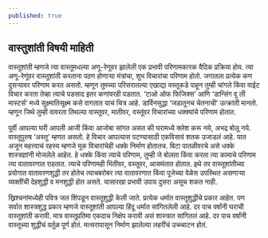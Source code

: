 ```yaml
---
published: true
---
```

## वास्तुशांती विषयी माहिती

वास्तूशांती म्हणजे त्या वास्तूमधल्या अणू-रेणूवर झालेली एक प्रभावी परिणामकारक वैदिक प्रक्रिया होय. त्या अणू-रेणूंवर वास्तूशांती करताना पठण होणाऱ्या मंत्रांचा, शुभ विचारांचा परिणाम होतो. जगातला प्रत्येक कण दुसऱ्यावर परिणाम करत असतो. म्हणून तुमच्या परिसरातल्या एखाद्या वस्तूकडे पाहून तुम्ही चांगले किंवा वाईट विचार करता तेव्हा त्याचे पडसाद इतर कणांवरही पडतात. ‘टाओ ऑफ फिजिक्स’ आणि ‘डान्सिंग वू ली मास्टर्स’ मध्ये सूक्ष्मातिसूक्ष्म कसे वागतात याचं चित्र आहे. डार्विनसुद्धा ‘जडातूनच चेतनाची’ उत्क्रांती मानतो. म्हणून जिथे तुम्ही वावरता तिथल्या वास्तूवर, मातीवर, वस्तूंवर विचारांच्या धक्क्यांचे परिणाम होतात.

पूर्वी आपल्या घरी आपली आजी किंवा आजोबा सांगत असत की घरामध्ये क्लेश करू नये, अभद्र बोलू नये. वास्तूपुरुष ‘अस्तु’ म्हणत असतो. हे विचार आपल्यास पटण्यासाठी एकविसावं शतक उजाडलं आहे. यात अजून महत्त्वाचं रहस्य म्हणजे मूक विचारांचेही धक्के निर्माण होतातच. बिटा पातळीवरचे असे धक्के शास्त्रज्ञांनी मोजलेले आहेत. हे धक्के किंवा त्याचे परिणाम, तुम्ही जे बोलता किंवा करता त्या कामाचे परिणाम त्या वातावरणात राहतात. त्याचे परिणामही भिंतीवर, वस्तूवर, आसमंतात होतात. इथे तर वास्तूशांतीच्या प्रयोगात वातावरणशुद्धी तर होतेच त्याचबरोबर त्या वातावरणात किंवा पूजेच्या वेळेस उपस्थित असणाऱ्या व्यक्तींची देहशुद्धी व मनशुद्धी होत असते. यासारखा प्रभावी उपाय दुसरा असूच शकत नाही.

ख्रिश्चनांमध्येही पवित्र जल शिंपडून वास्तूशुद्धी केली जाते. प्रत्येक धर्मात वास्तूशुद्धीचे प्रकार आहेत. पण सर्वात शास्त्रशुद्ध प्रकार म्हणजे वास्तूशांती आपल्या हिंदू धर्मात सांगितलेली आहे. दर पाच वर्षांनी घराची वास्तूशांती करावी. मात्र वास्तूप्रतिमा एकदाच निक्षेप करावी असं शास्त्रात सांगितलं आहे. दर पाच वर्षांनी वास्तूच्या शुद्धीचं वर्तुळ पूर्ण होतं. मत्सरापासून निर्माण झालेल्या लहरींचं उच्च्चाटन होतं.
